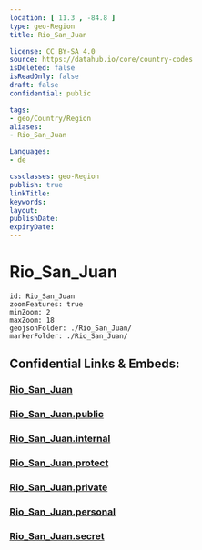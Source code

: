```yaml
---
location: [ 11.3 , -84.8 ] 
type: geo-Region
title: Rio_San_Juan

license: CC BY-SA 4.0
source: https://datahub.io/core/country-codes
isDeleted: false
isReadOnly: false
draft: false
confidential: public

tags:
- geo/Country/Region
aliases:
- Rio_San_Juan

Languages:
- de

cssclasses: geo-Region
publish: true
linkTitle: 
keywords: 
layout: 
publishDate: 
expiryDate: 
---
```


# Rio_San_Juan

```leaflet
id: Rio_San_Juan
zoomFeatures: true 
minZoom: 2 
maxZoom: 18
geojsonFolder: ./Rio_San_Juan/
markerFolder: ./Rio_San_Juan/
```


## Confidential Links & Embeds: 

### [Rio_San_Juan](/_Standards/Earth/Continent/America~Central/Nicaragua/departments~Nicaragua/Rio_San_Juan.md) 

### [Rio_San_Juan.public](/_public/Earth/Continent/America~Central/Nicaragua/departments~Nicaragua/Rio_San_Juan.public.md) 

### [Rio_San_Juan.internal](/_internal/Earth/Continent/America~Central/Nicaragua/departments~Nicaragua/Rio_San_Juan.internal.md) 

### [Rio_San_Juan.protect](/_protect/Earth/Continent/America~Central/Nicaragua/departments~Nicaragua/Rio_San_Juan.protect.md) 

### [Rio_San_Juan.private](/_private/Earth/Continent/America~Central/Nicaragua/departments~Nicaragua/Rio_San_Juan.private.md) 

### [Rio_San_Juan.personal](/_personal/Earth/Continent/America~Central/Nicaragua/departments~Nicaragua/Rio_San_Juan.personal.md) 

### [Rio_San_Juan.secret](/_secret/Earth/Continent/America~Central/Nicaragua/departments~Nicaragua/Rio_San_Juan.secret.md)

